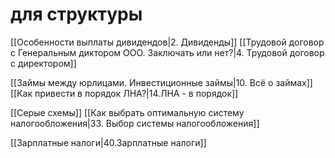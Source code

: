# для структуры

[[Особенности выплаты дивидендов|2. Дивиденды]]
[[Трудовой договор с Генеральным диктором ООО. Заключать или нет?|4. Трудовой договор с директором]]

[[Займы между юрлицами. Инвестиционные займы|10. Всё о займах]]
[[Как привести в порядок ЛНА?|14.ЛНА - в порядок]]

[[Серые схемы]]
[[Как выбрать оптимальную систему налогообложения|33. Выбор системы налогообложения]]

[[Зарплатные налоги|40.Зарплатные налоги]]

